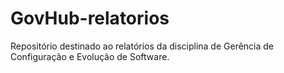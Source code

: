 # GovHub-relatorios

Repositório destinado ao relatórios da disciplina de Gerência de Configuração e Evolução de Software. 
